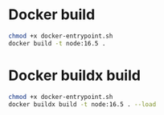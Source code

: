 # Docker build
```sh
chmod +x docker-entrypoint.sh
docker build -t node:16.5 .
```

# Docker buildx build
```sh
chmod +x docker-entrypoint.sh
docker buildx build -t node:16.5 . --load
```
